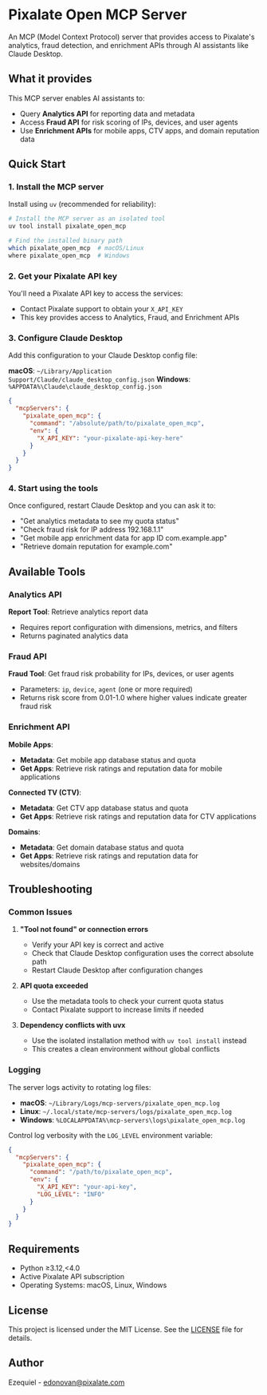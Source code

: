 # Pixalate Open MCP Server

An MCP (Model Context Protocol) server that provides access to Pixalate's analytics, fraud detection, and enrichment APIs through AI assistants like Claude Desktop.

## What it provides

This MCP server enables AI assistants to:
- Query **Analytics API** for reporting data and metadata
- Access **Fraud API** for risk scoring of IPs, devices, and user agents
- Use **Enrichment APIs** for mobile apps, CTV apps, and domain reputation data

## Quick Start

### 1. Install the MCP server

Install using `uv` (recommended for reliability):

```bash
# Install the MCP server as an isolated tool
uv tool install pixalate_open_mcp

# Find the installed binary path
which pixalate_open_mcp  # macOS/Linux
where pixalate_open_mcp  # Windows
```

### 2. Get your Pixalate API key

You'll need a Pixalate API key to access the services:
- Contact Pixalate support to obtain your `X_API_KEY`
- This key provides access to Analytics, Fraud, and Enrichment APIs

### 3. Configure Claude Desktop

Add this configuration to your Claude Desktop config file:

**macOS**: `~/Library/Application Support/Claude/claude_desktop_config.json`
**Windows**: `%APPDATA%\Claude\claude_desktop_config.json`

```json
{
  "mcpServers": {
    "pixalate_open_mcp": {
      "command": "/absolute/path/to/pixalate_open_mcp",
      "env": {
        "X_API_KEY": "your-pixalate-api-key-here"
      }
    }
  }
}
```

### 4. Start using the tools

Once configured, restart Claude Desktop and you can ask it to:
- "Get analytics metadata to see my quota status"
- "Check fraud risk for IP address 192.168.1.1"
- "Get mobile app enrichment data for app ID com.example.app"
- "Retrieve domain reputation for example.com"

## Available Tools

### Analytics API

**Report Tool**: Retrieve analytics report data
- Requires report configuration with dimensions, metrics, and filters
- Returns paginated analytics data

### Fraud API

**Fraud Tool**: Get fraud risk probability for IPs, devices, or user agents
- Parameters: `ip`, `device`, `agent` (one or more required)
- Returns risk score from 0.01-1.0 where higher values indicate greater fraud risk

### Enrichment API

**Mobile Apps**:
- **Metadata**: Get mobile app database status and quota
- **Get Apps**: Retrieve risk ratings and reputation data for mobile applications

**Connected TV (CTV)**:
- **Metadata**: Get CTV app database status and quota
- **Get Apps**: Retrieve risk ratings and reputation data for CTV applications

**Domains**:
- **Metadata**: Get domain database status and quota
- **Get Apps**: Retrieve risk ratings and reputation data for websites/domains

## Troubleshooting

### Common Issues

1. **"Tool not found" or connection errors**
   - Verify your API key is correct and active
   - Check that Claude Desktop configuration uses the correct absolute path
   - Restart Claude Desktop after configuration changes

2. **API quota exceeded**
   - Use the metadata tools to check your current quota status
   - Contact Pixalate support to increase limits if needed

3. **Dependency conflicts with uvx**
   - Use the isolated installation method with `uv tool install` instead
   - This creates a clean environment without global conflicts

### Logging

The server logs activity to rotating log files:

- **macOS**: `~/Library/Logs/mcp-servers/pixalate_open_mcp.log`
- **Linux**: `~/.local/state/mcp-servers/logs/pixalate_open_mcp.log`
- **Windows**: `%LOCALAPPDATA%\mcp-servers\logs\pixalate_open_mcp.log`

Control log verbosity with the `LOG_LEVEL` environment variable:
```json
{
  "mcpServers": {
    "pixalate_open_mcp": {
      "command": "/path/to/pixalate_open_mcp",
      "env": {
        "X_API_KEY": "your-api-key",
        "LOG_LEVEL": "INFO"
      }
    }
  }
}
```

## Requirements

- Python ≥3.12,<4.0
- Active Pixalate API subscription
- Operating Systems: macOS, Linux, Windows

## License

This project is licensed under the MIT License. See the [LICENSE](LICENSE) file for details.

## Author

Ezequiel - edonovan@pixalate.com
